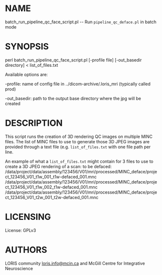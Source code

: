 # NAME

batch\_run\_pipeline\_qc\_face\_script.pl -- Run `pipeline_qc_deface.pl` in batch mode

# SYNOPSIS

perl batch\_run\_pipeline\_qc\_face\_script.pl \[-profile file\] \[-out\_basedir directory\] < list\_of\_files.txt

Available options are:

\-profile: name of config file in ../dicom-archive/.loris\_mri (typically called prod)

\-out\_basedir: path to the output base directory where the jpg will be created

# DESCRIPTION

This script runs the creation of 3D rendering QC images on multiple MINC files.
The list of MINC files to use to generate those 3D JPEG images are provided
through a text file (e.g. `list_of_files.txt` with one file path per line.

An example of what a `list_of_files.txt` might contain for 3 files to use to
create a 3D JPEG rendering of a scan:
to be defaced:
 /data/project/data/assembly/123456/V01/mri/processed/MINC\_deface/project\_123456\_V01\_t1w\_001\_t1w-defaced\_001.mnc
 /data/project/data/assembly/123456/V01/mri/processed/MINC\_deface/project\_123456\_V01\_t1w\_002\_t1w-defaced\_001.mnc
 /data/project/data/assembly/123456/V01/mri/processed/MINC\_deface/project\_123456\_V01\_t2w\_001\_t2w-defaced\_001.mnc

# LICENSING

License: GPLv3

# AUTHORS

LORIS community <loris.info@mcin.ca> and McGill Centre for Integrative Neuroscience

